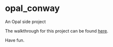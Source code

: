 opal_conway
===========

An Opal side project

The walkthrough for this project can be found [here](http://www.sitepoint.com/opal-ruby-browser-basics/).

Have fun.
